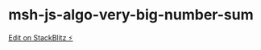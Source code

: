 # msh-js-algo-very-big-number-sum

[Edit on StackBlitz ⚡️](https://stackblitz.com/edit/msh-js-algo-very-big-number-sum)